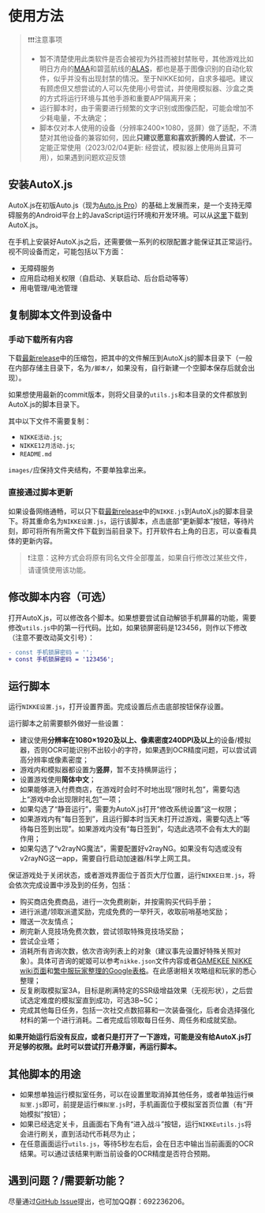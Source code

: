 # 使用方法

> ❗❗❗注意事项
> 
> - 暂不清楚使用此类软件是否会被视为外挂而被封禁账号，其他游戏比如明日方舟的[MAA](https://github.com/MaaAssistantArknights/MaaAssistantArknights)和碧蓝航线的[ALAS](https://github.com/LmeSzinc/AzurLaneAutoScript)，都也是基于图像识别的自动化软件，似乎并没有出现封禁的情况。至于NIKKE如何，自求多福吧。建议有顾虑但又想尝试的人可以先使用小号尝试，并使用模拟器、沙盒之类的方式将运行环境与其他手游和重要APP隔离开来；
> - 运行脚本时，由于需要进行频繁的文字识别或图像匹配，可能会增加不少耗电量，不太确定；
> - 脚本仅对本人使用的设备（分辨率2400×1080，竖屏）做了适配，不清楚对其他设备的兼容如何，因此**只建议愿意和喜欢折腾的人尝试**，不一定能正常使用（2023/02/04更新: 经尝试，模拟器上使用尚且算可用），如果遇到问题欢迎反馈

## 安装AutoX.js

AutoX.js在初版Auto.js（现为[Auto.js Pro](https://pro.autojs.org/)）的基础上发展而来，是一个支持无障碍服务的Android平台上的JavaScript运行环境和开发环境。可以从[这里](https://github.com/kkevsekk1/AutoX#autoxjs%E4%B8%8B%E8%BD%BD%E5%9C%B0%E5%9D%80)下载到AutoX.js。

在手机上安装好AutoX.js之后，还需要做一系列的权限配置才能保证其正常运行。视不同设备而定，可能包括以下方面：

- 无障碍服务
- 应用启动相关权限（自启动、关联启动、后台启动等等）
- 用电管理/电池管理

## 复制脚本文件到设备中

### 手动下载所有内容

下载[最新release](https://github.com/Zebartin/autoxjs-scripts/releases/latest)中的压缩包，把其中的文件解压到AutoX.js的脚本目录下（一般在内部存储主目录下，名为`/脚本/`，如果没有，自行新建一个空脚本保存后就会出现）。

如果想使用最新的commit版本，则将父目录的`utils.js`和本目录的文件都放到AutoX.js的脚本目录下。

其中以下文件不需要复制：

- `NIKKE活动.js`;
- `NIKKE12月活动.js`;
- `README.md`

`images/`应保持文件夹结构，不要单独拿出来。

### 直接通过脚本更新

如果设备网络通畅，可以只下载[最新release](https://github.com/Zebartin/autoxjs-scripts/releases/latest)中的`NIKKE.js`到AutoX.js的脚本目录下。将其重命名为`NIKKE设置.js`，运行该脚本，点击底部“更新脚本”按钮，等待片刻，即可将所有所需文件下载到当前目录下。打开软件右上角的日志，可以查看具体的更新内容。

> ❗注意：这种方式会将原有同名文件全部覆盖，如果自行修改过某些文件，请谨慎使用该功能。

## 修改脚本内容（可选）

打开AutoX.js，可以修改各个脚本。如果想要尝试自动解锁手机屏幕的功能，需要修改`utils.js`中的第一行代码。比如，如果锁屏密码是123456，则作以下修改（注意不要改动英文引号）：

```diff
- const 手机锁屏密码 = '';
+ const 手机锁屏密码 = '123456';
```

## 运行脚本

运行`NIKKE设置.js`，打开设置界面。完成设置后点击底部按钮保存设置。

运行脚本之前需要额外做好一些设置：

- 建议使用**分辨率在1080×1920及以上、像素密度240DPI及以上**的设备/模拟器，否则OCR可能识别不出较小的字符，如果遇到OCR精度问题，可以尝试调高分辨率或像素密度；
- 游戏内和模拟器都设置为**竖屏**，暂不支持横屏运行；
- 设置游戏使用**简体中文**；
- 如果能够进入付费商店，在游戏时会时不时地出现“限时礼包”，需要勾选上“游戏中会出现限时礼包”一项；
- 如果勾选了“静音运行”，需要为AutoX.js打开“修改系统设置”这一权限；
- 如果游戏内有“每日签到”，且运行脚本时当天未打开过游戏，需要勾选上“等待每日签到出现”。如果游戏内没有“每日签到”，勾选此选项不会有太大的副作用；
- 如果勾选了“v2rayNG魔法”，需要配置好v2rayNG。如果没有勾选或没有v2rayNG这一app，需要自行启动加速器/科学上网工具。

保证游戏处于关闭状态，或者游戏界面位于首页大厅位置，运行`NIKKE日常.js`，将会依次完成设置中涉及到的任务，包括：

- 购买商店免费商品，进行一次免费刷新，并按需购买代码手册；
- 进行派遣/领取派遣奖励，完成免费的一举歼灭，收取前哨基地奖励；
- 赠送一次友情点；
- 刷完新人竞技场免费次数，尝试领取特殊竞技场奖励；
- 尝试企业塔；
- 消耗所有咨询次数，依次咨询列表上的对象（建议事先设置好特殊关照对象）。具体可咨询的妮姬可以参考`nikke.json`文件内容或者[GAMEKEE NIKKE wiki页面](https://nikke.gamekee.com/575965.html)和[繁中服玩家整理的Google表格](https://docs.google.com/spreadsheets/d/1K_oGZWL4uvuqYM9JL2l5Kb-L0IXIuyrDI347b6rurho/edit#gid=161504329)。在此感谢相关攻略组和玩家的悉心整理；
- 反复刷取模拟室3A，目标是刷满特定的SSR级增益效果（无视形状），之后尝试选定难度的模拟室直到成功，可选3B~5C；
- 完成其他每日任务，包括一次社交点数招募和一次装备强化，后者会选择强化材料的第一个进行消耗。二者完成后领取每日任务、周任务和成就奖励。

**如果开始运行后没有反应，或者只是打开了一下游戏，可能是没有给AutoX.js打开足够的权限。此时可以尝试打开悬浮窗，再运行脚本。**

## 其他脚本的用途

- 如果想单独运行模拟室任务，可以在设置里取消掉其他任务，或者单独运行`模拟室.js`即可，前提是运行`模拟室.js`时，手机画面位于模拟室首页位置（有“开始模拟”按钮）；
- 如果已经选定关卡，且画面右下角有“进入战斗”按钮，运行`NIKKEutils.js`将会进行刷关，直到活动代币耗尽为止；
- 在任意画面运行`utils.js`，等待5秒左右后，会在日志中输出当前画面的OCR结果。可以通过该结果判断当前设备的OCR精度是否符合预期。

## 遇到问题？/需要新功能？

尽量通过[GitHub Issue](https://github.com/Zebartin/autoxjs-scripts/issues)提出，也可加QQ群：692236206。
